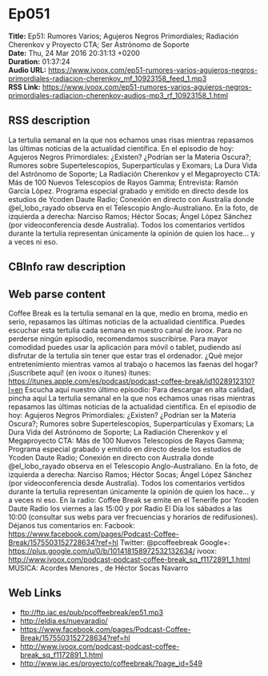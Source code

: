 # Ep051  
**Title:** Ep51: Rumores Varios; Agujeros Negros Primordiales; Radiación Cherenkov y Proyecto CTA; Ser Astrónomo de Soporte  
**Date:** Thu, 24 Mar 2016 20:31:13 +0200  
**Duration:** 01:37:24  
**Audio URL:** https://www.ivoox.com/ep51-rumores-varios-agujeros-negros-primordiales-radiacion-cherenkov_mf_10923158_feed_1.mp3  
**RSS Link:** https://www.ivoox.com/ep51-rumores-varios-agujeros-negros-primordiales-radiacion-cherenkov-audios-mp3_rf_10923158_1.html  

## RSS description
La tertulia semanal en la que nos echamos unas risas mientras repasamos las últimas noticias de la actualidad científica. En el episodio de hoy: Agujeros Negros Primordiales: ¿Existen? ¿Podrían ser la Materia Oscura?; Rumores sobre Supertelescopios, Superpartículas y Exomars; La Dura Vida del Astrónomo de Soporte; La Radiación Cherenkov y el Megaproyecto CTA: Más de 100 Nuevos Telescopios de Rayos Gamma; Entrevista: Ramón García López. Programa especial grabado y emitido en directo desde los estudios de Ycoden Daute Radio; Conexión en directo con Australia donde @el_lobo_rayado observa en el Telescopio Anglo-Australiano. En la foto, de izquierda a derecha: Narciso Ramos; Héctor Socas; Ángel López Sánchez (por videoconferencia desde Australia). Todos los comentarios vertidos durante la tertulia representan únicamente la opinión de quien los hace… y a veces ni eso.

## CBInfo raw description


## Web parse content
Coffee Break es la tertulia semanal en la que, medio en broma, medio en serio, repasamos las últimas noticias de la actualidad científica. Puedes escuchar esta tertulia cada semana en nuestro canal de ivoox. Para no perderse ningún episodio, recomendamos suscribirse. Para mayor comodidad puedes usar la aplicación para móvil o tablet, pudiendo así disfrutar de la tertulia sin tener que estar tras el ordenador. ¿Qué mejor entretenimiento mientras vamos al trabajo o hacemos las faenas del hogar? ¡Suscríbete aquí! (en ivoox o itunes) itunes: https://itunes.apple.com/es/podcast/podcast-coffee-break/id1028912310?l=en Escucha aquí nuestro último episodio: Para descargar en alta calidad, pincha aquí La tertulia semanal en la que nos echamos unas risas mientras repasamos las últimas noticias de la actualidad científica. En el episodio de hoy: Agujeros Negros Primordiales: ¿Existen? ¿Podrían ser la Materia Oscura?; Rumores sobre Supertelescopios, Superpartículas y Exomars; La Dura Vida del Astrónomo de Soporte; La Radiación Cherenkov y el Megaproyecto CTA: Más de 100 Nuevos Telescopios de Rayos Gamma; Programa especial grabado y emitido en directo desde los estudios de Ycoden Daute Radio; Conexión en directo con Australia donde @el_lobo_rayado observa en el Telescopio Anglo-Australiano. En la foto, de izquierda a derecha: Narciso Ramos; Héctor Socas; Ángel López Sánchez (por videoconferencia desde Australia). Todos los comentarios vertidos durante la tertulia representan únicamente la opinión de quien los hace… y a veces ni eso. En la radio: Coffee Break se emite en el Tenerife por Ycoden Daute Radio los viernes a las 15:00 y por Radio El Día los sábados a las 10:00 (consultar sus webs para ver frecuencias y horarios de redifusiones). Déjanos tus comentarios en: Facbook: https://www.facebook.com/pages/Podcast-Coffee-Break/1575503152728634?ref=hl Twitter: @pcoffeebreak Google+: https://plus.google.com/u/0/b/101418158972532132634/ ivoox: http://www.ivoox.com/podcast-podcast-coffee-break_sq_f1172891_1.html MÚSICA: Acordes Menores , de Héctor Socas Navarro

## Web Links
- ftp://ftp.iac.es/pub/pcoffeebreak/ep51.mp3
- http://eldia.es/nuevaradio/
- https://www.facebook.com/pages/Podcast-Coffee-Break/1575503152728634?ref=hl
- http://www.ivoox.com/podcast-podcast-coffee-break_sq_f1172891_1.html
- http://www.iac.es/proyecto/coffeebreak/?page_id=549